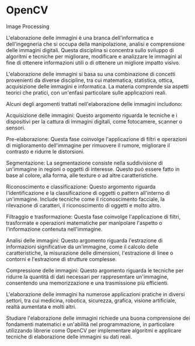 # OpenCV
Image Processing

L'elaborazione delle immagini è una branca dell'informatica e dell'ingegneria che si occupa della manipolazione, analisi e comprensione delle immagini digitali. Questa disciplina si concentra sullo sviluppo di algoritmi e tecniche per migliorare, modificare e analizzare le immagini al fine di ottenere informazioni utili o di ottenere un migliore impatto visivo.

L'elaborazione delle immagini si basa su una combinazione di concetti provenienti da diverse discipline, tra cui matematica, statistica, ottica, acquisizione delle immagini e informatica. La materia comprende sia aspetti teorici che pratici, con un'enfasi particolare sulle applicazioni reali.

Alcuni degli argomenti trattati nell'elaborazione delle immagini includono:

Acquisizione delle immagini: Questo argomento riguarda le tecniche e i dispositivi per la cattura di immagini digitali, come fotocamere, scanner o sensori.

Pre-elaborazione: Questa fase coinvolge l'applicazione di filtri e operazioni di miglioramento dell'immagine per rimuovere il rumore, migliorare il contrasto e ridurre le distorsioni.

Segmentazione: La segmentazione consiste nella suddivisione di un'immagine in regioni o oggetti di interesse. Questo può essere fatto in base al colore, alla forma, alle texture o ad altre caratteristiche.

Riconoscimento e classificazione: Questo argomento riguarda l'identificazione e la classificazione di oggetti o pattern all'interno di un'immagine. Include tecniche come il riconoscimento facciale, la rilevazione di caratteri, il riconoscimento di oggetti e molto altro.

Filtraggio e trasformazione: Questa fase coinvolge l'applicazione di filtri, trasformate e operazioni matematiche per manipolare l'aspetto o l'informazione contenuta nell'immagine.

Analisi delle immagini: Questo argomento riguarda l'estrazione di informazioni significative da un'immagine, come il calcolo delle caratteristiche, la misurazione delle dimensioni, l'estrazione di linee o contorni e l'estrazione di strutture complesse.

Compressione delle immagini: Questo argomento riguarda le tecniche per ridurre la quantità di dati necessari per rappresentare un'immagine, consentendo una memorizzazione e una trasmissione più efficienti.

L'elaborazione delle immagini ha numerose applicazioni pratiche in diversi settori, tra cui medicina, robotica, sicurezza, grafica, visione artificiale, realtà aumentata e molti altri.

Studiare l'elaborazione delle immagini richiede una buona comprensione dei fondamenti matematici e un'abilità nel programmazione, in particolare utilizzando librerie come OpenCV per implementare algoritmi e applicare tecniche di elaborazione delle immagini su dati reali.
